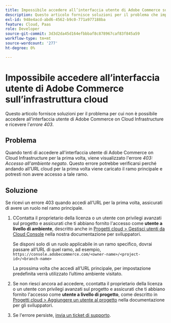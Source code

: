 ```yaml
---
title: Impossibile accedere all’interfaccia utente di Adobe Commerce sull’infrastruttura cloud
description: Questo articolo fornisce soluzioni per il problema che impedisce l’accesso all’interfaccia utente di Adobe Commerce on Cloud Infrastructure e causa il messaggio "Errore 403".
exl-id: 948e4acd-abd6-4562-b9c0-771a977188ba
feature: Cloud, Paas
role: Developer
source-git-commit: 3d3d2da45d164efbbbaf8c878967caf83f845a59
workflow-type: tm+mt
source-wordcount: '277'
ht-degree: 0%

---
```


# Impossibile accedere all’interfaccia utente di Adobe Commerce sull’infrastruttura cloud

Questo articolo fornisce soluzioni per il problema per cui non è possibile accedere all&#39;interfaccia utente di Adobe Commerce on Cloud Infrastructure e ricevere l&#39;*errore 403*.

## Problema

Quando tenti di accedere all&#39;interfaccia utente di Adobe Commerce on Cloud Infrastructure per la prima volta, viene visualizzato l&#39;errore *403: Accesso all&#39;ambiente negato*. Questo errore potrebbe verificarsi perché andando all’URL cloud per la prima volta viene caricato il ramo principale e potresti non avere accesso a tale ramo.

## Soluzione

Se ricevi un errore 403 quando accedi all’URL per la prima volta, assicurati di avere un ruolo nel ramo principale.

1. СContatta il proprietario della licenza o un utente con privilegi avanzati sul progetto e assicurati che ti abbiano fornito l&#39;accesso come **utente a livello di ambiente**, descritto anche in [Progetti cloud > Gestisci utenti da Cloud Console](https://experienceleague.adobe.com/docs/commerce-cloud-service/user-guide/project/user-access.html?lang=it#manage-users-from-the-cloud-console) nella nostra documentazione per sviluppatori.

   Se disponi solo di un ruolo applicabile in un ramo specifico, dovrai passare all’URL di quel ramo, ad esempio,
   `https://console.adobecommerce.com/<owner-name>/<project-id>/<branch-name>`

   La prossima volta che accedi all’URL principale, per impostazione predefinita verrà utilizzato l’ultimo ambiente visitato.

1. Se non riesci ancora ad accedere, сcontatta il proprietario della licenza o un utente con privilegi avanzati sul progetto e assicurati che ti abbiano fornito l&#39;accesso come **utente a livello di progetto**, come descritto in [Progetti cloud > Aggiungere un utente al progetto](https://experienceleague.adobe.com/docs/commerce-cloud-service/user-guide/project/user-access.html?lang=it#add-a-user-to-the-project) nella documentazione per gli sviluppatori.
1. Se l&#39;errore persiste, [invia un ticket di supporto](/help/help-center-guide/help-center/magento-help-center-user-guide.md#submit-ticket).
